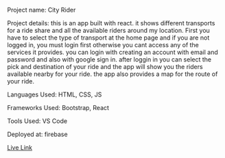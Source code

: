 Project name: City Rider 

Project details: this is an app built with react. it shows different transports for a ride share and all the available riders around my location. First you have to select the type of transport at the home page and if you are not logged in, you must login first otherwise you cant access any of the services it provides. you can login with creating an account with email and password and also with google sign in. after loggin in you can select the pick and destination of your ride and the app will show you the riders available nearby for your ride. the app also provides a map for the route of your ride.

Languages Used: HTML, CSS, JS

Frameworks Used: Bootstrap, React

Tools Used:  VS Code

Deployed at: firebase

[Live Link](https://riding-app-react.web.app/)

